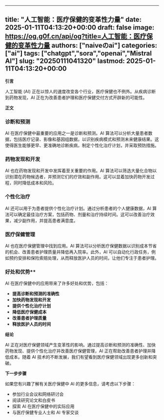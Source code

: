 
---
title: "人工智能：医疗保健的变革性力量"
date: 2025-01-11T04:13:20+00:00
draft: false
image: https://og.g0f.cn/api/og?title=人工智能：医疗保健的变革性力量
authors: ["naiveのai"]
categories: ["ai"]
tags: ["chatgpt","sora","openai","Mistral AI"]
slug: "20250111041320"
lastmod: 2025-01-11T04:13:20+00:00
---
**引言**

人工智能 (AI) 正在以惊人的速度改变各个行业，医疗保健也不例外。从疾病诊断到药物发现，AI 正在为改善患者护理和医疗保健交付方式开辟新的可能性。

**正文**

### 诊断和预测

AI 在医疗保健中最重要的应用之一是诊断和预测。AI 算法可以分析大量患者数据，包括医疗记录、影像和基因组数据，以识别疾病模式和预测未来健康结果。这使得医生能够更早、更准确地诊断疾病，制定个性化治疗计划，并采取预防措施。

### 药物发现和开发

AI 也在药物发现和开发中发挥着至关重要的作用。AI 算法可以筛选大量化合物以识别潜在药物候选者，并预测它们的疗效和副作用。这可以显着加快药物开发过程，同时降低成本和风险。

### 个性化治疗

AI 还可以用于为患者提供个性化治疗计划。通过分析患者的个人健康数据，AI 算法可以确定最佳治疗方案，包括药物、剂量和治疗持续时间。这可以改善治疗效果，减少副作用，并提高患者满意度。

### 医疗保健管理

AI 也在医疗保健管理中找到应用。AI 算法可以分析医疗保健数据以识别成本节省的机会、改善患者护理质量并降低再入院率。此外，AI 可以自动化行政任务，例如预约安排和保险索赔处理，从而释放医护人员的时间，让他们专注于患者护理。

### 好处和优势**

AI 在医疗保健中的应用带来了许多好处和优势，包括：

- **提高诊断和预测的准确性**
- **加快药物发现和开发**
- **提供个性化治疗计划**
- **降低医疗保健成本**
- **改善患者护理质量**
- **释放医护人员的时间**

**结论**

AI 正在对医疗保健领域产生变革性的影响。通过提高诊断和预测的准确性、加快药物发现、提供个性化治疗并改善医疗保健管理，AI 正在帮助改善患者护理并降低成本。随着 AI 技术的不断发展，我们有望看到医疗保健领域出现更多创新和突破。

**下一步步骤**

如果您有兴趣了解有关医疗保健中 AI 的更多信息，请考虑以下步骤：

- 参加行业会议和网络研讨会
- 阅读研究论文和白皮书
- 探索 AI 在医疗保健中的实际应用
- 与医疗保健专业人士和 AI 专家交谈